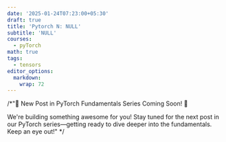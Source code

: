```yaml
---
date: '2025-01-24T07:23:00+05:30'
draft: true
title: 'Pytorch N: NULL'
subtitle: 'NULL'
courses:
  - pyTorch
math: true
tags:
  - tensors
editor_options: 
  markdown: 
    wrap: 72
---
```


/*"🚧 New Post in PyTorch Fundamentals Series Coming Soon! 🚧

We're building something awesome for you! Stay tuned for the next post in our PyTorch series—getting ready to dive deeper into the fundamentals. Keep an eye out!"
*/